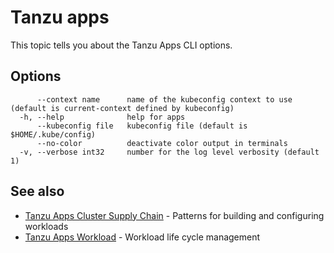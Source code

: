 # Tanzu apps

This topic tells you about the Tanzu Apps CLI options.

## <a id="options"></a>Options

```console
      --context name      name of the kubeconfig context to use (default is current-context defined by kubeconfig)
  -h, --help              help for apps
      --kubeconfig file   kubeconfig file (default is $HOME/.kube/config)
      --no-color          deactivate color output in terminals
  -v, --verbose int32     number for the log level verbosity (default 1)
```

## <a id="see-also"></a> See also

- [Tanzu Apps Cluster Supply Chain](tanzu-apps-cluster-supply-chain.md)	- Patterns for building and configuring workloads
- [Tanzu Apps Workload](tanzu-apps-workload.md)	- Workload life cycle management
